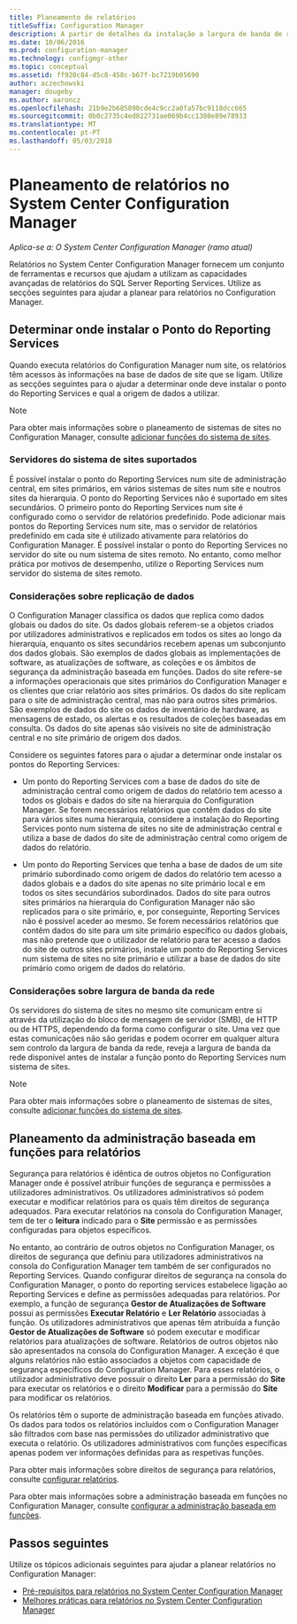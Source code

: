 ```yaml
---
title: Planeamento de relatórios
titleSuffix: Configuration Manager
description: A partir de detalhes da instalação a largura de banda de rede e de segurança, é importante planear relatórios no Configuration Manager.
ms.date: 10/06/2016
ms.prod: configuration-manager
ms.technology: configmgr-other
ms.topic: conceptual
ms.assetid: ff920c84-d5c8-458c-b67f-bc7219b05690
author: aczechowski
manager: dougeby
ms.author: aaroncz
ms.openlocfilehash: 21b9e2b685890cde4c9cc2a0fa57bc9118dcc665
ms.sourcegitcommit: 0b0c2735c4ed822731ae069b4cc1380e89e78933
ms.translationtype: MT
ms.contentlocale: pt-PT
ms.lasthandoff: 05/03/2018
---
```

# <a name="planning-for-reporting-in-system-center-configuration-manager"></a>Planeamento de relatórios no System Center Configuration Manager

*Aplica-se a: O System Center Configuration Manager (ramo atual)*

Relatórios no System Center Configuration Manager fornecem um conjunto de ferramentas e recursos que ajudam a utilizam as capacidades avançadas de relatórios do SQL Server Reporting Services. Utilize as secções seguintes para ajudar a planear para relatórios no Configuration Manager.  

##  <a name="BKMK_InstallReportingServicesPoint"></a> Determinar onde instalar o Ponto do Reporting Services  
 Quando executa relatórios do Configuration Manager num site, os relatórios têm acessos às informações na base de dados de site que se ligam. Utilize as secções seguintes para o ajudar a determinar onde deve instalar o ponto do Reporting Services e qual a origem de dados a utilizar.  

> [!NOTE]  
>  Para obter mais informações sobre o planeamento de sistemas de sites no Configuration Manager, consulte [adicionar funções do sistema de sites](../deploy/configure/add-site-system-roles.md).  

###  <a name="BKMK_SupportedSiteServers"></a> Servidores do sistema de sites suportados  
 É possível instalar o ponto do Reporting Services num site de administração central, em sites primários, em vários sistemas de sites num site e noutros sites da hierarquia. O ponto do Reporting Services não é suportado em sites secundários. O primeiro ponto do Reporting Services num site é configurado como o servidor de relatórios predefinido. Pode adicionar mais pontos do Reporting Services num site, mas o servidor de relatórios predefinido em cada site é utilizado ativamente para relatórios do Configuration Manager. É possível instalar o ponto do Reporting Services no servidor do site ou num sistema de sites remoto. No entanto, como melhor prática por motivos de desempenho, utilize o Reporting Services num servidor do sistema de sites remoto.  

###  <a name="BKMK_DataReplication"></a> Considerações sobre replicação de dados  
 O Configuration Manager classifica os dados que replica como dados globais ou dados do site. Os dados globais referem-se a objetos criados por utilizadores administrativos e replicados em todos os sites ao longo da hierarquia, enquanto os sites secundários recebem apenas um subconjunto dos dados globais. São exemplos de dados globais as implementações de software, as atualizações de software, as coleções e os âmbitos de segurança da administração baseada em funções. Dados do site refere-se a informações operacionais que sites primários do Configuration Manager e os clientes que criar relatório aos sites primários. Os dados do site replicam para o site de administração central, mas não para outros sites primários. São exemplos de dados do site os dados de inventário de hardware, as mensagens de estado, os alertas e os resultados de coleções baseadas em consulta. Os dados do site apenas são visíveis no site de administração central e no site primário de origem dos dados.  

 Considere os seguintes fatores para o ajudar a determinar onde instalar os pontos do Reporting Services:  

-   Um ponto do Reporting Services com a base de dados do site de administração central como origem de dados do relatório tem acesso a todos os globais e dados do site na hierarquia do Configuration Manager. Se forem necessários relatórios que contêm dados do site para vários sites numa hierarquia, considere a instalação do Reporting Services ponto num sistema de sites no site de administração central e utiliza a base de dados do site de administração central como origem de dados do relatório.  

-   Um ponto do Reporting Services que tenha a base de dados de um site primário subordinado como origem de dados do relatório tem acesso a dados globais e a dados do site apenas no site primário local e em todos os sites secundários subordinados. Dados do site para outros sites primários na hierarquia do Configuration Manager não são replicados para o site primário, e, por conseguinte, Reporting Services não é possível aceder ao mesmo. Se forem necessários relatórios que contêm dados do site para um site primário específico ou dados globais, mas não pretende que o utilizador de relatório para ter acesso a dados do site de outros sites primários, instale um ponto do Reporting Services num sistema de sites no site primário e utilizar a base de dados do site primário como origem de dados do relatório.  

###  <a name="BKMK_NetworkBandwidth"></a> Considerações sobre largura de banda da rede  
 Os servidores do sistema de sites no mesmo site comunicam entre si através da utilização do bloco de mensagem de servidor (SMB), de HTTP ou de HTTPS, dependendo da forma como configurar o site. Uma vez que estas comunicações não são geridas e podem ocorrer em qualquer altura sem controlo da largura de banda da rede, reveja a largura de banda da rede disponível antes de instalar a função ponto do Reporting Services num sistema de sites.  

> [!NOTE]  
>  Para obter mais informações sobre o planeamento de sistemas de sites, consulte [adicionar funções do sistema de sites](../deploy/configure/add-site-system-roles.md).  

##  <a name="BKMK_RoleBaseAdministration"></a> Planeamento da administração baseada em funções para relatórios  
 Segurança para relatórios é idêntica de outros objetos no Configuration Manager onde é possível atribuir funções de segurança e permissões a utilizadores administrativos. Os utilizadores administrativos só podem executar e modificar relatórios para os quais têm direitos de segurança adequados. Para executar relatórios na consola do Configuration Manager, tem de ter o **leitura** indicado para o **Site** permissão e as permissões configuradas para objetos específicos.  

 No entanto, ao contrário de outros objetos no Configuration Manager, os direitos de segurança que definiu para utilizadores administrativos na consola do Configuration Manager tem também de ser configurados no Reporting Services. Quando configurar direitos de segurança na consola do Configuration Manager, o ponto do reporting services estabelece ligação ao Reporting Services e define as permissões adequadas para relatórios. Por exemplo, a função de segurança **Gestor de Atualizações de Software** possui as permissões **Executar Relatório** e **Ler Relatório** associadas à função. Os utilizadores administrativos que apenas têm atribuída a função **Gestor de Atualizações de Software** só podem executar e modificar relatórios para atualizações de software. Relatórios de outros objetos não são apresentados na consola do Configuration Manager. A exceção é que alguns relatórios não estão associados a objetos com capacidade de segurança específicos do Configuration Manager. Para esses relatórios, o utilizador administrativo deve possuir o direito **Ler** para a permissão do **Site** para executar os relatórios e o direito **Modificar** para a permissão do **Site** para modificar os relatórios.  

 Os relatórios têm o suporte de administração baseada em funções ativado. Os dados para todos os relatórios incluídos com o Configuration Manager são filtrados com base nas permissões do utilizador administrativo que executa o relatório. Os utilizadores administrativos com funções específicas apenas podem ver informações definidas para as respetivas funções.  

 Para obter mais informações sobre direitos de segurança para relatórios, consulte [configurar relatórios](configuring-reporting.md).  

 Para obter mais informações sobre a administração baseada em funções no Configuration Manager, consulte [configurar a administração baseada em funções](../deploy/configure/configure-role-based-administration.md).  

## <a name="next-steps"></a>Passos seguintes  
 Utilize os tópicos adicionais seguintes para ajudar a planear relatórios no Configuration Manager:  

-   [Pré-requisitos para relatórios no System Center Configuration Manager](../../../core/servers/manage/prerequisites-for-reporting.md)  
-   [Melhores práticas para relatórios no System Center Configuration Manager](../../../core/servers/manage/best-practices-for-reporting.md)  

